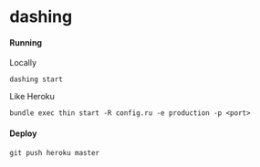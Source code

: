 dashing
=========

#### Running

Locally
```
dashing start
```

Like Heroku
```
bundle exec thin start -R config.ru -e production -p <port>
```

#### Deploy
```
git push heroku master
```
